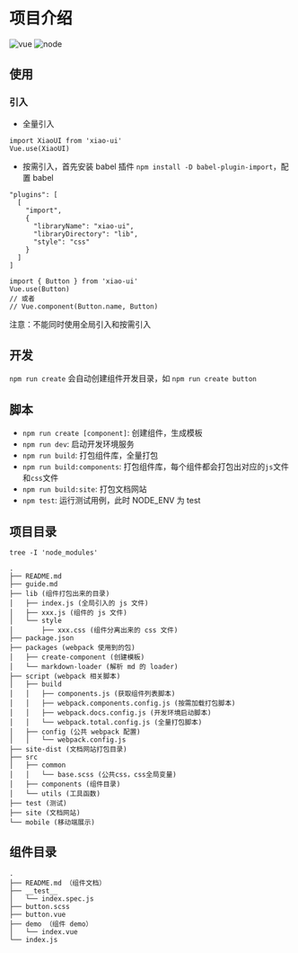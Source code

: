 # 项目介绍

![vue](https://img.shields.io/badge/vue-2.x-4fc08d.svg?colorA=2c3e50&style=flat-square)
![node](https://img.shields.io/badge/node-%3E=12.16.3-4fc08d.svg?colorA=2c3e50&style=flat-square)

## 使用

### 引入

- 全量引入

```
import XiaoUI from 'xiao-ui'
Vue.use(XiaoUI)
```

- 按需引入，首先安装 babel 插件 `npm install -D babel-plugin-import`，配置 babel

```
"plugins": [
  [
    "import",
    {
      "libraryName": "xiao-ui",
      "libraryDirectory": "lib",
      "style": "css"
    }
  ]
]
```

```
import { Button } from 'xiao-ui'
Vue.use(Button)
// 或者
// Vue.component(Button.name, Button)
```

注意：不能同时使用全局引入和按需引入

## 开发

`npm run create` 会自动创建组件开发目录，如 `npm run create button`

## 脚本

- `npm run create [component]`: 创建组件，生成模板
- `npm run dev`: 启动开发环境服务
- `npm run build`: 打包组件库，全量打包
- `npm run build:components`: 打包组件库，每个组件都会打包出对应的`js`文件和`css`文件
- `npm run build:site`: 打包文档网站
- `npm test`: 运行测试用例，此时 NODE_ENV 为 test

## 项目目录

`tree -I 'node_modules'`

```
.
├── README.md
├── guide.md
├── lib (组件打包出来的目录)
│   ├── index.js (全局引入的 js 文件)
│   ├── xxx.js (组件的 js 文件)
│   └── style
│       ├── xxx.css (组件分离出来的 css 文件)
├── package.json
├── packages (webpack 使用到的包)
│   ├── create-component (创建模板)
│   └── markdown-loader (解析 md 的 loader)
├── script (webpack 相关脚本)
│   ├── build
│   │   ├── components.js (获取组件列表脚本)
│   │   ├── webpack.components.config.js (按需加载打包脚本)
│   │   ├── webpack.docs.config.js (开发环境启动脚本)
│   │   └── webpack.total.config.js (全量打包脚本)
│   ├── config (公共 webpack 配置)
│   │   └── webpack.config.js
├── site-dist (文档网站打包目录)
├── src
│   ├── common
│   │   └── base.scss (公共css，css全局变量)
│   ├── components (组件目录)
│   └── utils (工具函数)
├── test (测试)
├── site (文档网站)
└── mobile (移动端展示)
```

## 组件目录

```
.
├── README.md （组件文档）
├── __test__
│   └── index.spec.js
├── button.scss
├── button.vue
├── demo （组件 demo）
│   └── index.vue
└── index.js
```
